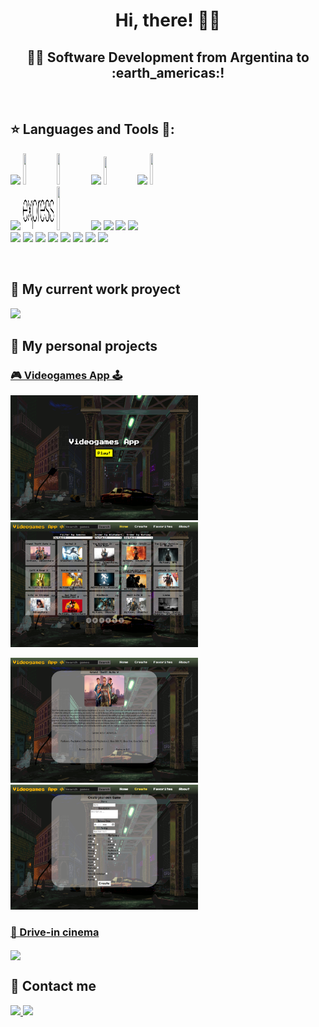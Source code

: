 <h1 align='center'>Hi, there! 🙋‍♂️</h1>

<h2 align="center">
👨‍💻 Software Development from Argentina to :earth_americas:!
</h2>

&nbsp;&nbsp;


## :star: Languages and Tools 🔨:

<p>
  <code><img width="10%" src="https://www.vectorlogo.zone/logos/w3_html5/w3_html5-ar21.svg"></code>
  <code><img width="10%" height="50px" src="http://1000marcas.net/wp-content/uploads/2021/02/CSS-Logo.png"></code>
  <code><img width="10%" height="50px" src="https://openclipart.org/download/272343/1486640684.svg"></code>
  <code><img width="8%" src="https://upload.wikimedia.org/wikipedia/commons/4/4c/Typescript_logo_2020.svg"></code>
  <code><img width="10%" height="45" src="https://cdn.worldvectorlogo.com/logos/redux.svg"></code>
  <code><img width="10%" src="https://www.vectorlogo.zone/logos/getbootstrap/getbootstrap-ar21.svg"></code>
  <code><img width="10%" height="50px" src="https://cdn.worldvectorlogo.com/logos/material-ui-1.svg"></code>
  <br />
  <code><img width="10%" src="https://www.vectorlogo.zone/logos/nodejs/nodejs-ar21.svg"></code>
  <code><img width="10%" height='50px' src="https://github.com/rafamossetto/rafamossetto/blob/main/logos/expressjs.svg"></code>
  <code><img width="10%" height="70px"src="https://infinapps.com/wp-content/uploads/2018/10/mongodb-logo.png"></code>
  <code><img width="10%" src="https://vistapointe.net/images/mongoose-noda-wallpaper-6.jpg"></code>
  <code><img width="10%" src="https://www.vectorlogo.zone/logos/postgresql/postgresql-ar21.svg"></code>
  <code><img width="10%" src="https://www.vectorlogo.zone/logos/sequelizejs/sequelizejs-ar21.svg"></code>
  <code><img width="10%" src="https://www.vectorlogo.zone/logos/git-scm/git-scm-ar21.svg"></code>
  <br />
  <code><img width="8%" src="https://upload.wikimedia.org/wikipedia/commons/a/a8/NestJS.svg"></code>
  <code><img width="10%" src="https://upload.wikimedia.org/wikipedia/commons/0/0a/Fastify_logo.svg"></code>
  <code><img width="10%" src="https://www.vectorlogo.zone/logos/reactjs/reactjs-ar21.svg"></code>
  <code><img width="10%" src="https://keenethics.com/wp-content/uploads/2022/01/react-native-1.svg"></code>
  <code><img width="10%" src="https://partner.zoom.us/wp-content/uploads/2022/12/2022_Zoom-AWS_Lockup_RGB-1-e1672857797889-1024x760.png"></code>
  <code><img width="8%" src="https://upload.wikimedia.org/wikipedia/en/7/7e/Datadog_logo.svg"></code>
  <code><img width="10%" src="https://www.grupobits.co/wp-content/uploads/2020/05/kibana.svg"></code>
  <code><img width="10%" src="https://miro.medium.com/v2/resize:fit:1400/1*Jed-UVwaIqf16oq5f8ATDQ.png"></code>
</p>

&nbsp;

## :pushpin: My current work proyect
<a target="_blank" href="https://www.personalpay.com.ar/">
<img src="https://github.com/rafamossetto/rafamossetto/assets/80932298/71459a1e-d2c2-4ae4-bb47-58b77ba2aebc">
</a>

## :pushpin: My personal projects
  <h3><a href='https://github.com/rafamossetto/PI-Videogames-FT13'>🎮 Videogames App 🕹</a></h3>
<p>
  <a><img width='300px' height='200px' src="https://github.com/rafamossetto/rafamossetto/blob/main/screenshots/landing.png"></a>
  <a><img width='300px' height='200px' src="https://github.com/rafamossetto/rafamossetto/blob/main/screenshots/home.png"></a>
</p>
<p>
  <a><img width='300px' height='200px' src="https://github.com/rafamossetto/rafamossetto/blob/main/screenshots/game.png"></a>
  <a><img width='300px' height='200px'' src="https://github.com/rafamossetto/rafamossetto/blob/main/screenshots/form.png"></a>
</p>
  <h3><a href='https://github.com/rafamossetto/PG-Henry'>🎥 Drive-in cinema</a></h3>
<p>
  <a href="https://henry-movie-app.vercel.app/" ><img align="center" src="https://res.cloudinary.com/juancereceda/image/upload/v1627265729/Screen_Shot_2021-07-25_at_23.12.21_z77guu.png" width="500" /></a>
</p>


## :paperclip: Contact me
<span>
<a href="https://www.linkedin.com/in/rafamossetto" ><img width="5%" src="https://upload.wikimedia.org/wikipedia/commons/thumb/c/ca/LinkedIn_logo_initials.png/640px-LinkedIn_logo_initials.png">
<a href="mailto:mossettorafael@gmail.com" ><img width="5%" src="https://upload.wikimedia.org/wikipedia/commons/thumb/7/7e/Gmail_icon_%282020%29.svg/800px-Gmail_icon_%282020%29.svg.png">
</span>

